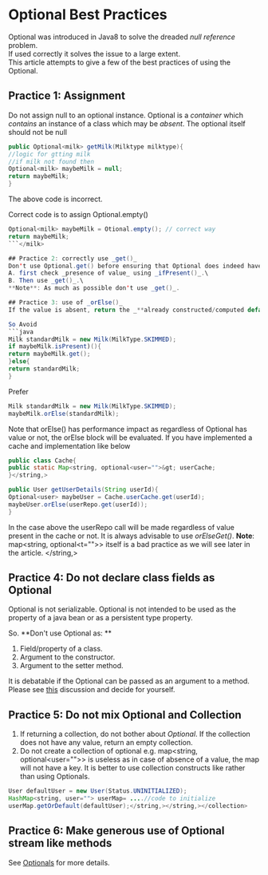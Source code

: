 # Optional Best Practices

Optional was introduced in Java8 to solve the dreaded _null reference_ problem.\
If used correctly it solves the issue to a large extent.\
This article attempts to give a few of the best practices of using the Optional.

## Practice 1: Assignment
Do not assign null to an optional instance. Optional is a _container_ which _contains_ an instance of a class which may be _absent_. The optional itself should not be null
```java
public Optional<milk> getMilk(Milktype milktype){
//logic for gtting milk
//if milk not found then
Optional<milk> maybeMilk = null;
return maybeMilk;
}
```
The above code is incorrect.</milk></milk>

Correct code is to assign Optional.empty()

```java
Optional<milk> maybeMilk = Otional.empty(); // correct way
return maybeMilk;
```</milk>

## Practice 2: correctly use _get()_
Don't use Optional.get() before ensuring that Optional does indeed have value. So:\
A. first check _presence of value_ using _ifPresent()_.\
B. Then use _get()_.\
**Note**: As much as possible don't use _get()_.

## Practice 3: use of _orElse()_
If the value is absent, return the _**already constructed/computed default**_ value in _orElse()_.

So Avoid
```java
Milk standardMilk = new Milk(MilkType.SKIMMED);
if maybeMilk.isPresent)(){
return maybeMilk.get();
}else{
return standardMilk;
}
```

Prefer
```java
Milk standardMilk = new Milk(MilkType.SKIMMED);
maybeMilk.orElse(standardMilk);
```

Note that orElse() has performance impact as regardless of Optional has value or not, the orElse block will be evaluated.
If you have implemented a cache and implementation like below
```java
public class Cache{
public static Map<string, optional<user="">&gt; userCache;
}</string,>

public User getUserDetails(String userId){
Optional<user> maybeUser = Cache.userCache.get(userId);
maybeUser.orElse(userRepo.get(userId));
}
```
In the case above the userRepo call will be made regardless of value present in the cache or not.
It is always advisable to use _orElseGet()_.
**Note**: map<string, optional<t="">&gt; itself is a bad practice as we will see later in the article. </string,></user>

## Practice 4: Do not declare class fields as Optional
Optional is not serializable. Optional is not intended to be used as the property of a java bean or as a persistent type property.

So. **Don't use Optional as: **

1. Field/property of a class.
2. Argument to the constructor.
3. Argument to the setter method.

It is debatable if the Optional can be passed as an argument to a method.
Please see [this](https://dzone.com/articles/optional-method-parameters)  discussion and decide for yourself.

## Practice 5: Do not mix Optional and Collection

1. If returning a collection, do not bother about _Optional<collection>_. If the collection does not have any value, return an empty collection.
2. Do not create a collection of optional e.g. map<string, optional<user="">&gt; is useless as in case of absence of a value, the map will not have a key.
It is better to use collection constructs like rather  than using Optionals.
```java
User defaultUser = new User(Status.UNINITIALIZED);
HashMap<string, user=""> userMap= ....//code to initialize
userMap.getOrDefault(defaultUser);</string,></string,></collection>

```

## Practice 6: Make generous use of Optional stream like methods
See [Optionals](http://bootcamptech.com/functional-programming-in-java-2-introducing-optional/) for more details.
